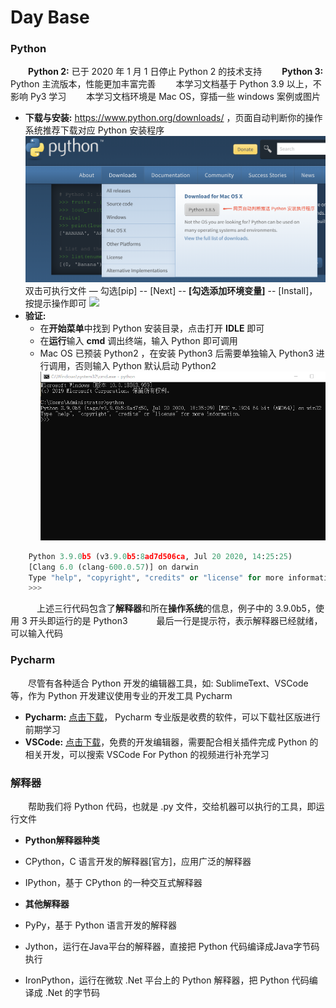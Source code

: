 # Day Base
### Python
&emsp;&emsp;**Python 2:** 已于 2020 年 1 月 1 日停止 Python 2 的技术支持
&emsp;&emsp;**Python 3:** Python 主流版本，性能更加丰富完善
&emsp;&emsp;本学习文档基于 Python 3.9 以上，不影响 Py3 学习 
&emsp;&emsp;本学习文档环境是 Mac OS，穿插一些 windows 案例或图片

* **下载与安装:** https://www.python.org/downloads/ ，页面自动判断你的操作系统推荐下载对应 Python 安装程序 
![](/assets/QQ20200722-162303@2x.png)
双击可执行文件 — 勾选[pip] -- [Next] -- **[勾选添加环境变量]** -- [Install]，按提示操作即可
![](/assets/{M7OE@K`Q$MCE`@NMPS4S90.png)
* **验证:** 
  * 在**开始菜单**中找到 Python 安装目录，点击打开 **IDLE** 即可
  * 在**运行**输入 **cmd** 调出终端，输入 Python 即可调用
  * Mac OS 已预装 Python2 ，在安装 Python3 后需要单独输入 Python3 进行调用，否则输入 Python 默认启动 Python2
![](/assets/Lark20200803-111505.png)


```python
    Python 3.9.0b5 (v3.9.0b5:8ad7d506ca, Jul 20 2020, 14:25:25) 
    [Clang 6.0 (clang-600.0.57)] on darwin
    Type "help", "copyright", "credits" or "license" for more information.
    >>> 

```
&emsp;&emsp;&emsp;上述三行代码包含了**解释器**和所在**操作系统**的信息，例子中的 3.9.0b5，使用 3 开头即运行的是 Python3
&emsp;&emsp;&emsp;最后一行是提示符，表示解释器已经就绪，可以输入代码


### Pycharm
&emsp;&emsp;尽管有各种适合 Python 开发的编辑器工具，如: SublimeText、VSCode等，作为 Python 开发建议使用专业的开发工具 Pycharm
* **Pycharm:** [点击下载](https://www.jetbrains.com/pycharm/download/)， Pycharm 专业版是收费的软件，可以下载社区版进行前期学习
* **VSCode:** [点击下载](https://code.visualstudio.com/)，免费的开发编辑器，需要配合相关插件完成 Python 的相关开发，可以搜索 VSCode For Python 的视频进行补充学习

### 解释器
&emsp;&emsp;帮助我们将 Python 代码，也就是 .py 文件，交给机器可以执行的工具，即运行文件

*  **Python解释器种类** 
  * CPython，C 语⾔开发的解释器[官⽅]，应⽤广泛的解释器   
  * IPython，基于 CPython  的⼀种交互式解释器
  
  
*  **其他解释器**
  * PyPy，基于 Python 语⾔开发的解释器
  * Jython，运⾏在Java平台的解释器，直接把 Python 代码编译成Java字节码执⾏   
  * IronPython，运⾏在微软 .Net 平台上的 Python 解释器，把 Python 代码编译成 .Net 的字节码







